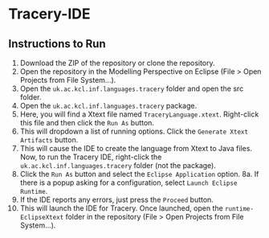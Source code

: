 # Tracery-IDE

## Instructions to Run

1. Download the ZIP of the repository or clone the repository.
2. Open the repository in the Modelling Perspective on Eclipse (File > Open Projects from File System...).
3. Open the `uk.ac.kcl.inf.languages.tracery` folder and open the src folder.
4. Open the `uk.ac.kcl.inf.languages.tracery` package.
5. Here, you will find a Xtext file named `TraceryLanguage.xtext`. Right-click this file and then click the `Run As` button. 
6. This will dropdown a list of running options. Click the `Generate Xtext Artifacts` button.
7. This will cause the IDE to create the language from Xtext to Java files. Now, to run the Tracery IDE, right-click the `uk.ac.kcl.inf.languages.tracery` folder (not the package).
8. Click the `Run As` button and select the `Eclipse Application` option.
8a. If there is a popup asking for a configuration, select `Launch Eclipse Runtime`.
9. If the IDE reports any errors, just press the `Proceed` button.
10. This will launch the IDE for Tracery. Once launched, open the `runtime-EclipseXtext` folder in the repository (File > Open Projects from File System...).
